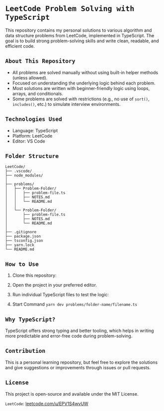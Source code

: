 # `LeetCode Problem Solving with TypeScript`

This repository contains my personal solutions to various algorithm and data structure problems from LeetCode, implemented in TypeScript. The goal is to build strong problem-solving skills and write clean, readable, and efficient code.

## `About This Repository`

- All problems are solved manually without using built-in helper methods (unless allowed).
- Focused on understanding the underlying logic behind each problem.
- Most solutions are written with beginner-friendly logic using loops, arrays, and conditionals.
- Some problems are solved with restrictions (e.g., no use of `sort()`, `includes()`, etc.) to simulate interview environments.

## `Technologies Used`

- Language: TypeScript
- Platform: LeetCode
- Editor: VS Code

## `Folder Structure`

```
LeetCode/
├── .vscode/
├── node_modules/
│
├── problems/
│   ├── Problem-Folder/
│   │   ├── problem-file.ts
│   │   ├── NOTES.md
│   │   └── README.md
│   │
│   └── Problem-Folder/
│       ├── problem-file.ts
│       ├── NOTES.md
│       └── README.md
│
├── .gitignore
├── package.json
├── tsconfig.json
├── yarn.lock
└── README.md
```

## `How to Use`

1. Clone this repository:

2. Open the project in your preferred editor.

3. Run individual TypeScript files to test the logic:

4. Start Command `yarn dev problems/folder-name/filename.ts`

## `Why TypeScript?`

TypeScript offers strong typing and better tooling, which helps in writing more predictable and error-free code during problem-solving.

## `Contribution`

This is a personal learning repository, but feel free to explore the solutions and give suggestions or improvements through issues or pull requests.

## `License`

This project is open-source and available under the MIT License.

`LeetCode`: [leetcode.com/u/EPV1S4wvUW](https://leetcode.com/u/EPV1S4wvUW)
